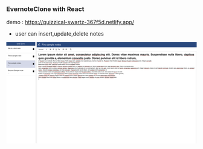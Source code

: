 ### EvernoteClone with React

demo : https://quizzical-swartz-367f5d.netlify.app/

- user can insert,update,delete notes 

![evnote-app](./evnote-app.png)
